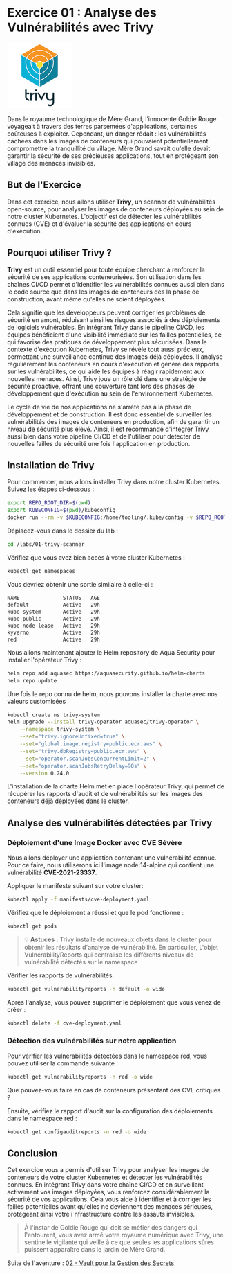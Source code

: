 # Exercice 01 : Analyse des Vulnérabilités avec Trivy

![Trivy Scanner](../../images/trivy_logo.png)

Dans le royaume technologique de Mère Grand, l’innocente Goldie Rouge voyageait à travers des terres parsemées 
d'applications, certaines coûteuses à exploiter. Cependant, un danger rôdait : les vulnérabilités cachées dans les 
images de conteneurs qui pouvaient potentiellement compromettre la tranquillité du village. Mère Grand savait qu'elle 
devait garantir la sécurité de ses précieuses applications, tout en protégeant son village des menaces invisibles.

## But de l'Exercice

Dans cet exercice, nous allons utiliser **Trivy**, un scanner de vulnérabilités open-source, pour analyser les images 
de conteneurs déployées au sein de notre cluster Kubernetes. L'objectif est de détecter les vulnérabilités connues (CVE)
et d'évaluer la sécurité des applications en cours d'exécution.

## Pourquoi utiliser Trivy ?

**Trivy** est un outil essentiel pour toute équipe cherchant à renforcer la sécurité de ses applications conteneurisées.
Son utilisation dans les chaînes CI/CD permet d'identifier les vulnérabilités connues aussi bien dans le code source que
dans les images de conteneurs dès la phase de construction, avant même qu'elles ne soient déployées. 

Cela signifie que les développeurs peuvent corriger les problèmes de sécurité en amont, réduisant ainsi les risques 
associés à des déploiements de logiciels vulnérables. En intégrant Trivy dans le pipeline CI/CD, les équipes bénéficient
d'une visibilité immédiate sur les failles potentielles, ce qui favorise des pratiques de développement plus sécurisées. 
Dans le contexte d'exécution Kubernetes, Trivy se révèle tout aussi précieux, permettant une surveillance continue des 
images déjà déployées. Il analyse régulièrement les conteneurs en cours d'exécution et génère des rapports sur les 
vulnérabilités, ce qui aide les équipes à réagir rapidement aux nouvelles menaces. Ainsi, Trivy joue un rôle clé dans 
une stratégie de sécurité proactive, offrant une couverture tant lors des phases de développement que d'exécution au 
sein de l'environnement Kubernetes.

Le cycle de vie de nos applications ne s'arrête pas à la phase de développement et de construction. Il est donc 
essentiel de surveiller les vulnérabilités des images de conteneurs en production, afin de garantir un niveau de 
sécurité plus élevé. Ainsi, il est recommandé d'intégrer Trivy aussi bien dans votre pipeline CI/CD et de l'utiliser 
pour détecter de nouvelles failles de sécurité une fois l'application en production.

## Installation de Trivy

Pour commencer, nous allons installer Trivy dans notre cluster Kubernetes. Suivez les étapes ci-dessous :

```bash
export REPO_ROOT_DIR=$(pwd)
export KUBECONFIG=$(pwd)/kubeconfig
docker run --rm -v $KUBECONFIG:/home/tooling/.kube/config -v $REPO_ROOT_DIR/labs:/labs -it ghcr.io/ddrugeon/little-red-riding-hood-tooling:latest
```

Déplacez-vous dans le dossier du lab :
```bash
cd /labs/01-trivy-scanner
```

Vérifiez que vous avez bien accès à votre cluster Kubernetes :
```bash
kubectl get namespaces
```

Vous devriez obtenir une sortie similaire à celle-ci :
```
NAME              STATUS   AGE
default           Active   29h
kube-system       Active   29h
kube-public       Active   29h
kube-node-lease   Active   29h
kyverno           Active   29h
red               Active   29h
```

Nous allons maintenant ajouter le Helm repository de Aqua Security pour installer l'opérateur Trivy :

```bash
helm repo add aquasec https://aquasecurity.github.io/helm-charts
helm repo update
```

Une fois le repo connu de helm, nous pouvons installer la charte avec nos valeurs customisées

```bash
kubectl create ns trivy-system
helm upgrade --install trivy-operator aquasec/trivy-operator \
    --namespace trivy-system \
    --set="trivy.ignoreUnfixed=true" \
    --set="global.image.registry=public.ecr.aws" \
    --set="trivy.dbRegistry=public.ecr.aws" \
    --set="operator.scanJobsConcurrentLimit=2" \
    --set="operator.scanJobsRetryDelay=90s" \
    --version 0.24.0
```

L'installation de la charte Helm met en place l'opérateur Trivy, qui permet de récupérer les rapports d'audit et de 
vulnérabilités sur les images des conteneurs déjà déployées dans le cluster.

## Analyse des vulnérabilités détectées par Trivy

### Déploiement d'une Image Docker avec CVE Sévère
Nous allons déployer une application contenant une vulnérabilité connue. Pour ce faire, nous utiliserons ici l'image 
node:14-alpine qui contient une vulnérabilité **CVE-2021-23337**.

Appliquer le manifeste suivant sur votre cluster:

```bash
kubectl apply -f manifests/cve-deployment.yaml
```

Vérifiez que le déploiement a réussi et que le pod fonctionne :

```bash
kubectl get pods
```

> 💡 **Astuces** : 
> Trivy installe de nouveaux objets dans le cluster pour obtenir les résultats d'analyse de vulnérabilité. 
> En particulier, L'objet VulnerabilityReports qui centralise les différents niveaux de vulnérabilité détectés
> sur le namespace
> 
Vérifier les rapports de vulnérabilités:
```bash
kubectl get vulnerabilityreports -n default -o wide
```

Après l'analyse, vous pouvez supprimer le déploiement que vous venez de créer :

```bash
kubectl delete -f cve-deployment.yaml
```

### Détection des vulnérabilités sur notre application
Pour vérifier les vulnérabilités détectées dans le namespace red, vous pouvez utiliser la commande suivante :

```bash
kubectl get vulnerabilityreports -n red -o wide
```

Que pouvez-vous faire en cas de conteneurs présentant des CVE critiques ?

Ensuite, vérifiez le rapport d'audit sur la configuration des déploiements dans le namespace red :

```bash
kubectl get configauditreports -n red -o wide
```

## Conclusion

Cet exercice vous a permis d'utiliser Trivy pour analyser les images de conteneurs de votre cluster Kubernetes et 
détecter les vulnérabilités connues. En intégrant Trivy dans votre chaîne CI/CD et en surveillant activement vos 
images déployées, vous renforcez considérablement la sécurité de vos applications. Cela vous aide à identifier et à 
corriger les failles potentielles avant qu'elles ne deviennent des menaces sérieuses, protégeant ainsi votre i
nfrastructure contre les assauts invisibles.

>À l'instar de Goldie Rouge qui doit se méfier des dangers qui l'entourent, vous avez armé votre royaume numérique 
>avec Trivy, une sentinelle vigilante qui veille à ce que seules les applications sûres puissent apparaître dans le 
>jardin de Mère Grand.

Suite de l'aventure : [02 - Vault pour la Gestion des Secrets](../02-vault/README.md)
